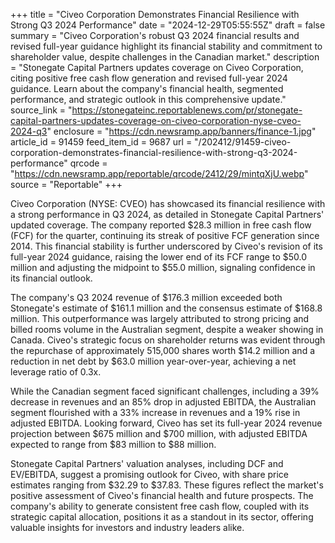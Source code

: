 +++
title = "Civeo Corporation Demonstrates Financial Resilience with Strong Q3 2024 Performance"
date = "2024-12-29T05:55:55Z"
draft = false
summary = "Civeo Corporation's robust Q3 2024 financial results and revised full-year guidance highlight its financial stability and commitment to shareholder value, despite challenges in the Canadian market."
description = "Stonegate Capital Partners updates coverage on Civeo Corporation, citing positive free cash flow generation and revised full-year 2024 guidance. Learn about the company's financial health, segmented performance, and strategic outlook in this comprehensive update."
source_link = "https://stonegateinc.reportablenews.com/pr/stonegate-capital-partners-updates-coverage-on-civeo-corporation-nyse-cveo-2024-q3"
enclosure = "https://cdn.newsramp.app/banners/finance-1.jpg"
article_id = 91459
feed_item_id = 9687
url = "/202412/91459-civeo-corporation-demonstrates-financial-resilience-with-strong-q3-2024-performance"
qrcode = "https://cdn.newsramp.app/reportable/qrcode/2412/29/mintqXjU.webp"
source = "Reportable"
+++

<p>Civeo Corporation (NYSE: CVEO) has showcased its financial resilience with a strong performance in Q3 2024, as detailed in Stonegate Capital Partners' updated coverage. The company reported $28.3 million in free cash flow (FCF) for the quarter, continuing its streak of positive FCF generation since 2014. This financial stability is further underscored by Civeo's revision of its full-year 2024 guidance, raising the lower end of its FCF range to $50.0 million and adjusting the midpoint to $55.0 million, signaling confidence in its financial outlook.</p><p>The company's Q3 2024 revenue of $176.3 million exceeded both Stonegate's estimate of $161.1 million and the consensus estimate of $168.8 million. This outperformance was largely attributed to strong pricing and billed rooms volume in the Australian segment, despite a weaker showing in Canada. Civeo's strategic focus on shareholder returns was evident through the repurchase of approximately 515,000 shares worth $14.2 million and a reduction in net debt by $63.0 million year-over-year, achieving a net leverage ratio of 0.3x.</p><p>While the Canadian segment faced significant challenges, including a 39% decrease in revenues and an 85% drop in adjusted EBITDA, the Australian segment flourished with a 33% increase in revenues and a 19% rise in adjusted EBITDA. Looking forward, Civeo has set its full-year 2024 revenue projection between $675 million and $700 million, with adjusted EBITDA expected to range from $83 million to $88 million.</p><p>Stonegate Capital Partners' valuation analyses, including DCF and EV/EBITDA, suggest a promising outlook for Civeo, with share price estimates ranging from $32.29 to $37.83. These figures reflect the market's positive assessment of Civeo's financial health and future prospects. The company's ability to generate consistent free cash flow, coupled with its strategic capital allocation, positions it as a standout in its sector, offering valuable insights for investors and industry leaders alike.</p>
